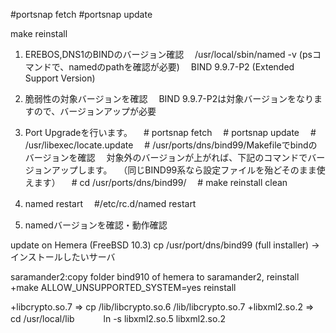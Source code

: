 #portsnap fetch
#portsnap update

make reinstall 

1. EREBOS,DNS1のBINDのバージョン確認
　/usr/local/sbin/named -v (psコマンドで、namedのpathを確認が必要)
　BIND 9.9.7-P2 (Extended Support Version)

2. 脆弱性の対象バージョンを確認
　BIND 9.9.7-P2は対象バージョンをなりますので、バージョンアップが必要

3. Port Upgradeを行います。
　# portsnap fetch
　# portsnap update
　# /usr/libexec/locate.update
　# /usr/ports/dns/bind99/Makefileでbindのバージョンを確認
　対象外のバージョンが上がれば、下記のコマンドでバージョンアップします。
　（同じBIND99系なら設定ファイルを殆どそのまま使えます）
　# cd /usr/ports/dns/bind99/
　# make reinstall clean

4. named restart
　#/etc/rc.d/named restart

5. namedバージョンを確認・動作確認


update on Hemera (FreeBSD 10.3)
cp /usr/port/dns/bind99 (full installer) -> インストールしたいサーバ

saramander2:copy folder bind910 of hemera to saramander2, reinstall
+make ALLOW_UNSUPPORTED_SYSTEM=yes reinstall

+libcrypto.so.7 => cp /lib/libcrypto.so.6 /lib/libcrypto.so.7
+libxml2.so.2   => cd /usr/local/lib
		　　　ln -s libxml2.so.5 libxml2.so.2

